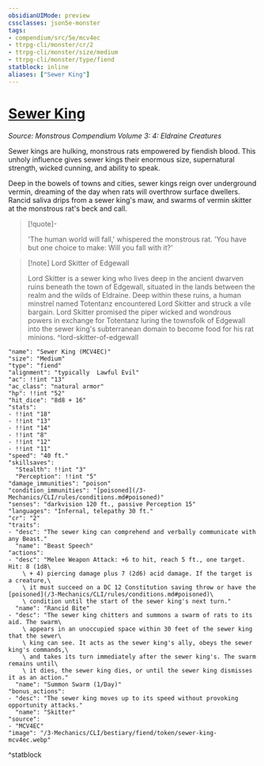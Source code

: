 ```yaml
---
obsidianUIMode: preview
cssclasses: json5e-monster
tags:
- compendium/src/5e/mcv4ec
- ttrpg-cli/monster/cr/2
- ttrpg-cli/monster/size/medium
- ttrpg-cli/monster/type/fiend
statblock: inline
aliases: ["Sewer King"]
---
```

# [Sewer King](3-Mechanics\CLI\bestiary\fiend/sewer-king-mcv4ec.md)
*Source: Monstrous Compendium Volume 3: 4: Eldraine Creatures*  

Sewer kings are hulking, monstrous rats empowered by fiendish blood. This unholy influence gives sewer kings their enormous size, supernatural strength, wicked cunning, and ability to speak.

Deep in the bowels of towns and cities, sewer kings reign over underground vermin, dreaming of the day when rats will overthrow surface dwellers. Rancid saliva drips from a sewer king's maw, and swarms of vermin skitter at the monstrous rat's beck and call.

> [!quote]-  
> 
> 'The human world will fall,' whispered the monstrous rat. 'You have but one choice to make: Will you fall with it?'

> [!note] Lord Skitter of Edgewall
> 
> Lord Skitter is a sewer king who lives deep in the ancient dwarven ruins beneath the town of Edgewall, situated in the lands between the realm and the wilds of Eldraine. Deep within these ruins, a human minstrel named Totentanz encountered Lord Skitter and struck a vile bargain. Lord Skitter promised the piper wicked and wondrous powers in exchange for Totentanz luring the townsfolk of Edgewall into the sewer king's subterranean domain to become food for his rat minions.
^lord-skitter-of-edgewall

```statblock
"name": "Sewer King (MCV4EC)"
"size": "Medium"
"type": "fiend"
"alignment": "typically  Lawful Evil"
"ac": !!int "13"
"ac_class": "natural armor"
"hp": !!int "52"
"hit_dice": "8d8 + 16"
"stats":
- !!int "18"
- !!int "13"
- !!int "14"
- !!int "8"
- !!int "12"
- !!int "11"
"speed": "40 ft."
"skillsaves":
  "Stealth": !!int "3"
  "Perception": !!int "5"
"damage_immunities": "poison"
"condition_immunities": "[poisoned](/3-Mechanics/CLI/rules/conditions.md#poisoned)"
"senses": "darkvision 120 ft., passive Perception 15"
"languages": "Infernal, telepathy 30 ft."
"cr": "2"
"traits":
- "desc": "The sewer king can comprehend and verbally communicate with any Beast."
  "name": "Beast Speech"
"actions":
- "desc": "Melee Weapon Attack: +6 to hit, reach 5 ft., one target. Hit: 8 (1d8\
    \ + 4) piercing damage plus 7 (2d6) acid damage. If the target is a creature,\
    \ it must succeed on a DC 12 Constitution saving throw or have the [poisoned](/3-Mechanics/CLI/rules/conditions.md#poisoned)\
    \ condition until the start of the sewer king's next turn."
  "name": "Rancid Bite"
- "desc": "The sewer king chitters and summons a swarm of rats to its aid. The swarm\
    \ appears in an unoccupied space within 30 feet of the sewer king that the sewer\
    \ king can see. It acts as the sewer king's ally, obeys the sewer king's commands,\
    \ and takes its turn immediately after the sewer king's. The swarm remains until\
    \ it dies, the sewer king dies, or until the sewer king dismisses it as an action."
  "name": "Summon Swarm (1/Day)"
"bonus_actions":
- "desc": "The sewer king moves up to its speed without provoking opportunity attacks."
  "name": "Skitter"
"source":
- "MCV4EC"
"image": "/3-Mechanics/CLI/bestiary/fiend/token/sewer-king-mcv4ec.webp"
```
^statblock